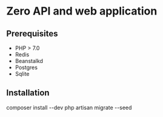 # Zero API and web application

## Prerequisites
- PHP > 7.0
- Redis
- Beanstalkd
- Postgres
- Sqlite

## Installation

  composer install --dev
  php artisan migrate --seed
